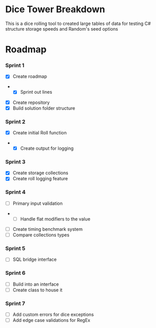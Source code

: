 # Dice Tower Breakdown
This is a dice rolling tool to created large tables of data 
for testing C# structure storage speeds and Random's seed options

# Roadmap 
### Sprint 1
- [x] Create roadmap
- - [X] Sprint out lines
- [x] Create repository 
- [x] Build solution folder structure 

### Sprint 2
- [x] Create initial Roll function
- - [x] Create output for logging

### Sprint 3
- [x] Create storage collections
- [x] Create roll logging feature

### Sprint 4
- [ ] Primary input validation
- - [ ] Handle flat modifiers to the value
- [ ] Create timing benchmark system
- [ ] Compare collections types

### Sprint 5
- [ ] SQL bridge interface

### Sprint 6
- [ ] Build into an interface
- [ ] Create class to house it

### Sprint 7
- [ ] Add custom errors for dice exceptions
- [ ] Add edge case validations for RegEx